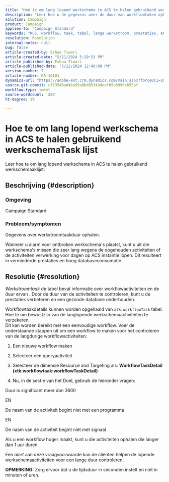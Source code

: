 ```yaml
---
title: "Hoe te om lang lopend werkschema in ACS te halen gebruikend workflowTask lijst"
description: "Leer hoe u de gegevens over de duur van workflowtaken ophaalt."
solution: Campaign
product: Campaign
applies-to: "Campaign Standard"
keywords: "KCS, workflow, taak, tabel, lange werkstroom, prestaties, ACS ophalen"
resolution: Resolution
internal-notes: null
bug: false
article-created-by: Eshaa Tiwari
article-created-date: "5/21/2024 5:29:53 PM"
article-published-by: Eshaa Tiwari
article-published-date: "5/22/2024 12:48:08 PM"
version-number: 7
article-number: KA-16101
dynamics-url: "https://adobe-ent.crm.dynamics.com/main.aspx?forceUCI=1&pagetype=entityrecord&etn=knowledgearticle&id=59ca2cba-9717-ef11-9f8a-6045bd006793"
source-git-commit: cf13548ad4ba95a0bd85f49deef05a6996c655af
workflow-type: tm+mt
source-wordcount: '284'
ht-degree: 1%

---
```


# Hoe te om lang lopend werkschema in ACS te halen gebruikend werkschemaTask lijst


Leer hoe te om lang lopend werkschema in ACS te halen gebruikend werkschemaaklijst.

## Beschrijving {#description}


### <b>Omgeving</b>

Campaign Standard

### <b>Probleem/symptomen</b>

Gegevens over werkstroomtaakduur ophalen.

Wanneer u alarm voor ontbroken werkschema&#39;s plaatst, kunt u uit die werkschema&#39;s missen die zeer lang wegens de opgehouden activiteiten of de activiteiten verwerking voor dagen op ACS instantie lopen. Dit resulteert in verminderde prestaties en hoog databaseconsumptie.


## Resolutie {#resolution}


*Werkstroomtaak* de tabel bevat informatie over workflowactiviteiten en de duur ervan . Door de duur van de activiteiten te controleren, kunt u de prestaties verbeteren en een gezonde database onderhouden.

Workflowtaakdetails kunnen worden opgehaald van `xtk:workflowTask` tabel.
<br>Hoe te om bewustzijn van de langlopende werkschemaactiviteiten te verzekeren<br>
Dit kan worden bereikt met een eenvoudige workflow. Voer de onderstaande stappen uit om een workflow te maken voor het controleren van de langdurige workflowactiviteiten:

1. Een nieuwe workflow maken

2. Selecteer een queryactiviteit

3. Selecteer de dimensie Resource and Targeting als: <b>WorkflowTaskDetail</b> <b>(xtk:workflowtaak:workflowTaskDetail)</b>

4. Nu, in de sectie van het Doel, gebruik de hieronder vragen:

Duur is significant meer dan 3600

EN

De naam van de activiteit begint niet met een programma

EN

De naam van de activiteit begint niet met signaal



Als u een workflow hoger maakt, kunt u die activiteiten ophalen die langer dan 1 uur duren.

Een *alert* aan deze vraagvoorwaarde kan de cliënten helpen de lopende werkschemaactiviteiten voor een lange duur controleren.

<b>OPMERKING:</b> Zorg ervoor dat u de tijdsduur in seconden instelt en niet in minuten of uren.
